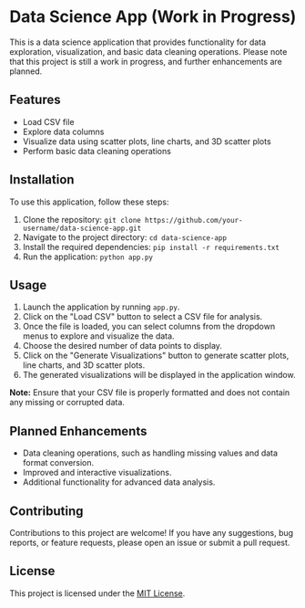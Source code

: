 # Data Science App (Work in Progress)

This is a data science application that provides functionality for data exploration, visualization, and basic data cleaning operations. Please note that this project is still a work in progress, and further enhancements are planned.

## Features

- Load CSV file
- Explore data columns
- Visualize data using scatter plots, line charts, and 3D scatter plots
- Perform basic data cleaning operations

## Installation

To use this application, follow these steps:

1. Clone the repository: `git clone https://github.com/your-username/data-science-app.git`
2. Navigate to the project directory: `cd data-science-app`
3. Install the required dependencies: `pip install -r requirements.txt`
4. Run the application: `python app.py`

## Usage

1. Launch the application by running `app.py`.
2. Click on the "Load CSV" button to select a CSV file for analysis.
3. Once the file is loaded, you can select columns from the dropdown menus to explore and visualize the data.
4. Choose the desired number of data points to display.
5. Click on the "Generate Visualizations" button to generate scatter plots, line charts, and 3D scatter plots.
6. The generated visualizations will be displayed in the application window.

**Note:** Ensure that your CSV file is properly formatted and does not contain any missing or corrupted data.

## Planned Enhancements

- Data cleaning operations, such as handling missing values and data format conversion.
- Improved and interactive visualizations.
- Additional functionality for advanced data analysis.

## Contributing

Contributions to this project are welcome! If you have any suggestions, bug reports, or feature requests, please open an issue or submit a pull request.

## License

This project is licensed under the [MIT License](LICENSE).

